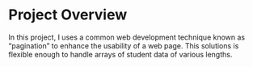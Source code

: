 # Project Overview
In this project, I uses a common web development technique known as “pagination” to enhance the usability of a web page. This solutions is flexible enough to handle arrays of student data of various lengths.
